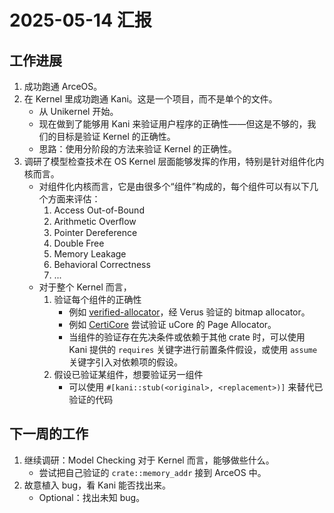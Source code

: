 # 2025-05-14 汇报

## 工作进展

1. 成功跑通 ArceOS。
2. 在 Kernel 里成功跑通 Kani。这是一个项目，而不是单个的文件。
   - 从 Unikernel 开始。
   - 现在做到了能够用 Kani 来验证用户程序的正确性——但这是不够的，我们的目标是验证 Kernel 的正确性。
   - 思路：使用分阶段的方法来验证 Kernel 的正确性。
3. 调研了模型检查技术在 OS Kernel 层面能够发挥的作用，特别是针对组件化内核而言。
   - 对组件化内核而言，它是由很多个“组件”构成的，每个组件可以有以下几个方面来评估：
      1. Access Out-of-Bound
      2. Arithmetic Overﬂow
      3. Pointer Dereference
      4. Double Free
      5. Memory Leakage
      6. Behavioral Correctness
      7. ...
   - 对于整个 Kernel 而言，
      1. 验证每个组件的正确性
         - 例如 [verified-allocator](https://github.com/LearningOS/osbiglab-2024s-verifyingkernel/blob/main/arceos-modules/verified-allocator/)，经 Verus 验证的 bitmap allocator。
         - 例如 [CertiCore](https://github.com/namasikanam/CertiCore/) 尝试验证 uCore 的 Page Allocator。
         - 当组件的验证存在先决条件或依赖于其他 crate 时，可以使用 Kani 提供的 `requires` 关键字进行前置条件假设，或使用 `assume` 关键字引入对依赖项的假设。
      2. 假设已验证某组件，想要验证另一组件
         - 可以使用 `#[kani::stub(<original>, <replacement>)]` 来替代已验证的代码

## 下一周的工作

1. 继续调研：Model Checking 对于 Kernel 而言，能够做些什么。
   - 尝试把自己验证的 `crate::memory_addr` 接到 ArceOS 中。
2. 故意植入 bug，看 Kani 能否找出来。
   - Optional：找出未知 bug。
